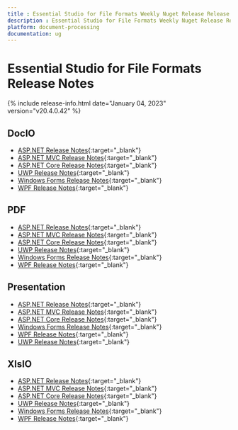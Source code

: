 ```yaml
---
title : Essential Studio for File Formats Weekly Nuget Release Release Notes  
description : Essential Studio for File Formats Weekly Nuget Release Release Notes  
platform: document-processing
documentation: ug
---
```


# Essential Studio for File Formats  Release Notes  

{% include release-info.html date="January 04, 2023" version="v20.4.0.42" %} 

## DocIO

* [ASP.NET Release Notes](/aspnet/release-notes/v20.4.0.42#docio){:target="_blank"}
* [ASP.NET MVC Release Notes](/aspnetmvc/release-notes/v20.4.0.42#docio){:target="_blank"}
* [ASP.NET Core Release Notes](/aspnet-core/release-notes/v20.4.0.42#docio){:target="_blank"}
* [UWP Release Notes](/uwp/release-notes/v20.4.0.42#docio){:target="_blank"}
* [Windows Forms Release Notes](/windowsforms/release-notes/v20.4.0.42#docio){:target="_blank"}
* [WPF Release Notes](/wpf/release-notes/v20.4.0.42#docio){:target="_blank"}


## PDF

* [ASP.NET Release Notes](/aspnet/release-notes/v20.4.0.42#pdf){:target="_blank"}
* [ASP.NET MVC Release Notes](/aspnetmvc/release-notes/v20.4.0.42#pdf){:target="_blank"}
* [ASP.NET Core Release Notes](/aspnet-core/release-notes/v20.4.0.42#pdf){:target="_blank"}
* [UWP Release Notes](/uwp/release-notes/v20.4.0.42#pdf){:target="_blank"}
* [Windows Forms Release Notes](/windowsforms/release-notes/v20.4.0.42#pdf){:target="_blank"}
* [WPF Release Notes](/wpf/release-notes/v20.4.0.42#pdf){:target="_blank"}


## Presentation

* [ASP.NET Release Notes](/aspnet/release-notes/v20.4.0.42#presentation){:target="_blank"}
* [ASP.NET MVC Release Notes](/aspnetmvc/release-notes/v20.4.0.42#presentation){:target="_blank"}
* [ASP.NET Core Release Notes](/aspnet-core/release-notes/v20.4.0.42#presentation){:target="_blank"}
* [Windows Forms Release Notes](/windowsforms/release-notes/v20.4.0.42#presentation){:target="_blank"}
* [WPF Release Notes](/wpf/release-notes/v20.4.0.42#presentation){:target="_blank"}
* [UWP Release Notes](/uwp/release-notes/v20.4.0.42#presentation){:target="_blank"}


## XlsIO

* [ASP.NET Release Notes](/aspnet/release-notes/v20.4.0.42#xlsio){:target="_blank"}
* [ASP.NET MVC Release Notes](/aspnetmvc/release-notes/v20.4.0.42#xlsio){:target="_blank"}
* [ASP.NET Core Release Notes](/aspnet-core/release-notes/v20.4.0.42#xlsio){:target="_blank"}
* [UWP Release Notes](/uwp/release-notes/v20.4.0.42#xlsio){:target="_blank"}
* [Windows Forms Release Notes](/windowsforms/release-notes/v20.4.0.42#xlsio){:target="_blank"}
* [WPF Release Notes](/wpf/release-notes/v20.4.0.42#xlsio){:target="_blank"}




